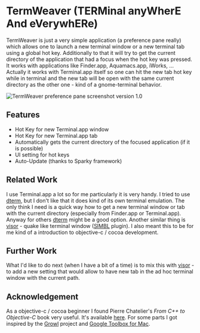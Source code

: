 TermWeaver (TERMinal anyWherE And eVerywhERe)
=============================================

TermWeaver is just a very simple application (a preference pane
really) which allows one to launch a new terminal window or a new
terminal tab using a global hot key. Additionally to that it will try
to get the current directory of the application that had a focus when
the hot key was pressed. It works with applications like Finder.app,
Aquamacs.app, iWorks, ... Actually it works with Terminal.app itself
so one can hit the new tab hot key while in terminal and the new tab
will be open with the same current directory as the other one - kind
of a gnome-terminal behavior.

![TermWeaver preference pane screenshot version 1.0][1]

Features
--------

* Hot Key for new Terminal.app window
* Hot Key for new Terminal.app tab
* Automatically gets the current directory of the focused application (if it is possible)
* UI setting for hot keys
* Auto-Update (thanks to Sparky framework)

Related Work
------------

I use Terminal.app a lot so for me particularly it is very handy. I
tried to use [dterm][2], but I don't like that it does kind of its own
terminal emulation. The only think I need is a quick way how to get a
new terminal window or tab with the current directory (especially from
Finder.app or Terminal.app). Anyway for others [dterm][3] might be a
good option. Another similar thing is [visor][4] - quake like terminal
window ([SIMBL][5] plugin). I also meant this to be for me kind of a
introduction to objective-c / cocoa development.

Further Work
------------

What I'd like to do next (when I have a bit of a time) is to mix this
with [visor][4] - to add a new setting that would allow to have new
tab in the ad hoc terminal window with the current path.

Acknowledgement
---------------

As a objective-c / cocoa beginner I found Pierre Chatelier's *From C++
to Objective-C* book very useful. It's available [here][7]. For some
parts I got inspired by the [Growl][8] project and [Google Toolbox for
Mac][9].


  [1]: http://github.com/fikovnik/TermWeaver/tree/master/wiki/images/sshot-prefpane-1.0.png
  [2]: http://www.decimus.net/dterm.php
  [3]: http://www.decimus.net/dterm.php
  [4]: http://github.com/darwin/visor
  [5]: http://www.culater.net/software/SIMBL/SIMBL.php
  [6]: http://github.com/darwin/visor
  [7]: http://www.chachatelier.fr/programmation/fichiers/cpp-objc-en.pdf
  [8]: http://growl.info/source.php
  [9]: http://code.google.com/p/google-toolbox-for-mac/